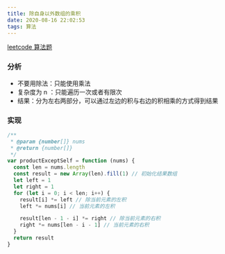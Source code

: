 ```yaml
---
title: 除自身以外数组的乘积
date: 2020-08-16 22:02:53
tags: 算法
---
```


[leetcode 算法题](https://leetcode-cn.com/problems/product-of-array-except-self/)

### 分析

- 不要用除法：只能使用乘法
- 复杂度为 n ：只能遍历一次或者有限次
- 结果：分为左右两部分，可以通过左边的积与右边的积相乘的方式得到结果

### 实现

```js
/**
 * @param {number[]} nums
 * @return {number[]}
 */
var productExceptSelf = function (nums) {
  const len = nums.length
  const result = new Array(len).fill(1) // 初始化结果数组
  let left = 1
  let right = 1
  for (let i = 0; i < len; i++) {
    result[i] *= left // 除当前元素的左积
    left *= nums[i] // 当前元素的左积

    result[len - 1 - i] *= right // 除当前元素的右积
    right *= nums[len - i - 1] // 当前元素的右积
  }
  return result
}
```
